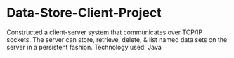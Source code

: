 # Data-Store-Client-Project

Constructed a client-server system that communicates over TCP/IP sockets. The server can store, retrieve, delete, & list named data sets on the server in a persistent fashion. Technology used: Java
